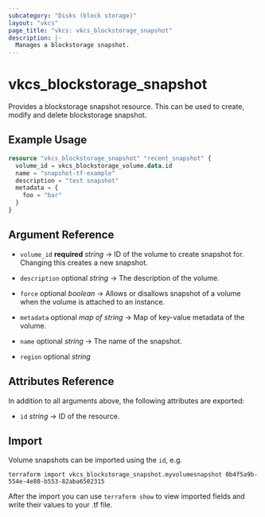 ```yaml
---
subcategory: "Disks (block storage)"
layout: "vkcs"
page_title: "vkcs: vkcs_blockstorage_snapshot"
description: |-
  Manages a blockstorage snapshot.
---
```


# vkcs_blockstorage_snapshot

Provides a blockstorage snapshot resource. This can be used to create, modify and delete blockstorage snapshot.

## Example Usage

```terraform
resource "vkcs_blockstorage_snapshot" "recent_snapshot" {
  volume_id = vkcs_blockstorage_volume.data.id
  name = "snapshot-tf-example"
  description = "test snapshot"
  metadata = {
    foo = "bar"
  }
}
```
## Argument Reference
- `volume_id` **required** *string* &rarr;  ID of the volume to create snapshot for. Changing this creates a new snapshot.

- `description` optional *string* &rarr;  The description of the volume.

- `force` optional *boolean* &rarr;  Allows or disallows snapshot of a volume when the volume is attached to an instance.

- `metadata` optional *map of* *string* &rarr;  Map of key-value metadata of the volume.

- `name` optional *string* &rarr;  The name of the snapshot.

- `region` optional *string*


## Attributes Reference
In addition to all arguments above, the following attributes are exported:
- `id` *string* &rarr;  ID of the resource.



## Import

Volume snapshots can be imported using the `id`, e.g.

```shell
terraform import vkcs_blockstorage_snapshot.myvolumesnapshot 0b4f5a9b-554e-4e80-b553-82aba6502315
```

After the import you can use ```terraform show``` to view imported fields and write their values to your .tf file.
